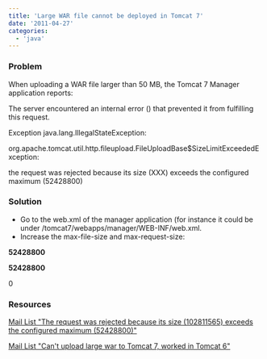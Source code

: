 ```yaml
---
title: 'Large WAR file cannot be deployed in Tomcat 7'
date: '2011-04-27'
categories:
  - 'java'
---
```


### Problem

When uploading a WAR file larger than 50 MB, the Tomcat 7 Manager application reports:

The server encountered an internal error () that prevented it from fulfilling this request.

Exception java.lang.IllegalStateException:

org.apache.tomcat.util.http.fileupload.FileUploadBase$SizeLimitExceededException:

the request was rejected because its size (XXX) exceeds the configured maximum (52428800)

### Solution

- Go to the web.xml of the manager application (for instance it could be under /tomcat7/webapps/manager/WEB-INF/web.xml.
- Increase the max-file-size and max-request-size:

<multipart-config>

<!-- 50MB max -->

<max-file-size>**52428800**</max-file-size>

<max-request-size>**52428800**</max-request-size>

<file-size-threshold>0</file-size-threshold>

</multipart-config>

### Resources

[Mail List "The request was rejected because its size (102811565) exceeds the configured maximum (52428800)"](http://readlist.com/lists/tomcat.apache.org/users/20/102932.html)

[Mail List "Can't upload large war to Tomcat 7, worked in Tomcat 6"](http://old.nabble.com/Can't-upload-large-war-to-Tomcat-7,-worked-in-Tomcat-6-td30713540.html)
